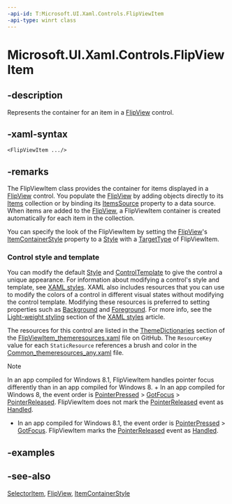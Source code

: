 ```yaml
---
-api-id: T:Microsoft.UI.Xaml.Controls.FlipViewItem
-api-type: winrt class
---
```


<!-- Class syntax.
public class FlipViewItem : Windows.UI.Xaml.Controls.Primitives.SelectorItem, Windows.UI.Xaml.Controls.IFlipViewItem
-->

# Microsoft.UI.Xaml.Controls.FlipViewItem

## -description
Represents the container for an item in a [FlipView](flipview.md) control.

## -xaml-syntax
```xaml
<FlipViewItem .../>
```


## -remarks
The FlipViewItem class provides the container for items displayed in a [FlipView](flipview.md) control. You populate the [FlipView](flipview.md) by adding objects directly to its [Items](itemscontrol_items.md) collection or by binding its [ItemsSource](itemscontrol_itemssource.md) property to a data source. When items are added to the [FlipView](flipview.md), a FlipViewItem container is created automatically for each item in the collection.

You can specify the look of the FlipViewItem by setting the [FlipView](flipview.md)'s [ItemContainerStyle](itemscontrol_itemcontainerstyle.md) property to a [Style](../microsoft.ui.xaml/style.md) with a [TargetType](../microsoft.ui.xaml/style_targettype.md) of FlipViewItem.

### Control style and template

You can modify the default [Style](../microsoft.ui.xaml/style.md) and [ControlTemplate](controltemplate.md) to give the control a unique appearance. For information about modifying a control's style and template, see [XAML styles](/windows/apps/design/style/xaml-styles). XAML also includes resources that you can use to modify the colors of a control in different visual states without modifying the control template. Modifying these resources is preferred to setting properties such as [Background](control_background.md) and [Foreground](control_foreground.md). For more info, see the [Light-weight styling](/windows/apps/design/style/xaml-styles#lightweight-styling) section of the [XAML styles](/windows/apps/design/style/xaml-styles) article.

The resources for this control are listed in the [ThemeDictionaries](/windows/apps/design/style/xaml-theme-resources) section of the [FlipViewItem_themeresources.xaml](https://github.com/microsoft/microsoft-ui-xaml/blob/main/dev/CommonStyles/FlipViewItem_themeresources.xaml) file on GitHub. The `ResourceKey` value for each `StaticResource` references a brush and color in the [Common_themeresources_any.xaml](https://github.com/microsoft/microsoft-ui-xaml/blob/main/dev/CommonStyles/Common_themeresources_any.xaml) file.

<!--Windows Blue bug 454560-->


> [!NOTE]
> In an app compiled for Windows 8.1, FlipViewItem handles pointer focus differently than in an app compiled for Windows 8. + In an app compiled for Windows 8, the event order is [PointerPressed](../microsoft.ui.xaml/uielement_pointerpressed.md) &gt; [GotFocus](../microsoft.ui.xaml/uielement_gotfocus.md) &gt; [PointerReleased](../microsoft.ui.xaml/uielement_pointerreleased.md). FlipViewItem does not mark the [PointerReleased](../microsoft.ui.xaml/uielement_pointerreleased.md) event as [Handled](../microsoft.ui.xaml.input/pointerroutedeventargs_handled.md).
+ In an app compiled for Windows 8.1, the event order is [PointerPressed](../microsoft.ui.xaml/uielement_pointerpressed.md) &gt; [GotFocus](../microsoft.ui.xaml/uielement_gotfocus.md). FlipViewItem marks the [PointerReleased](../microsoft.ui.xaml/uielement_pointerreleased.md) event as [Handled](../microsoft.ui.xaml.input/pointerroutedeventargs_handled.md).


## -examples

## -see-also
[SelectorItem](../microsoft.ui.xaml.controls.primitives/selectoritem.md), [FlipView](flipview.md), [ItemContainerStyle](itemscontrol_itemcontainerstyle.md)
